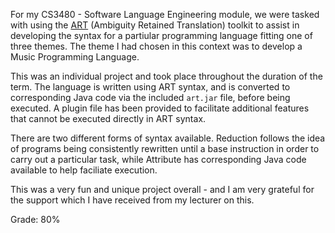 For my CS3480 - Software Language Engineering module, we were tasked with using the [ART](https://github.com/AJohnstone2007/ART) (Ambiguity Retained Translation) toolkit to assist in developing the syntax for a partiular programming language fitting one of three themes. The theme I had chosen in this context was to develop a Music Programming Language.

This was an individual project and took place throughout the duration of the term. The language is written using ART syntax, and is converted to corresponding Java code via the included `art.jar` file, before being executed. A plugin file has been provided to facilitate additional features that cannot be executed directly in ART syntax. 

There are two different forms of syntax available. Reduction follows the idea of programs being consistently rewritten until a base instruction in order to carry out a particular task, while Attribute has corresponding Java code available to help faciliate execution.

This was a very fun and unique project overall - and I am very grateful for the support which I have received from my lecturer on this.

Grade: 80%
